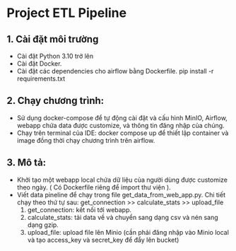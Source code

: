 # Project ETL Pipeline

## 1. Cài đặt môi trường

  - Cài đặt Python 3.10 trở lên
  - Cài đặt Docker.
  - Cài đặt các dependencies cho airflow bằng Dockerfile.
    pip install -r requirements.txt
  
## 2. Chạy chương trình:
  - Sử dụng docker-compose để tự động cài đặt và cấu hình MinIO, Airflow, webapp chứa data được customize, và thông tin đăng nhập của chúng.
  - Chạy trên terminal của IDE: docker compose up để thiết lập container và image đồng thời chạy chương trình trên airflow.
## 3. Mô tả:
  - Khởi tạo một webapp local chứa dữ liệu của người dùng được customize theo ngày. ( Có Dockerfile riêng để import thư viện ).
  - Viết data pineline để chạy trong file get_data_from_web_app.py. Chi tiết chạy theo thứ tự sau: get_connection >> calculate_stats >> upload_file
      1. get_connection: kết nối tới webapp.
      2. calculate_stats: tải data về và chuyển sang dạng csv và nén sang dạng gzip.
      3. upload_file: upload file lên Minio (cần phải đăng nhập vào Minio local và tạo access_key và secret_key để đẩy lên bucket)
  
    
  
